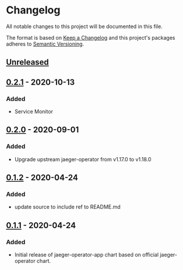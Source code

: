# Changelog

All notable changes to this project will be documented in this file.

The format is based on [Keep a Changelog](http://keepachangelog.com/en/1.0.0/)
and this project's packages adheres to [Semantic Versioning](http://semver.org/spec/v2.0.0.html).

## [Unreleased]

## [0.2.1] - 2020-10-13

### Added

- Service Monitor

## [0.2.0] - 2020-09-01

### Added

- Upgrade upstream jaeger-operator from v1.17.0 to v1.18.0

## [0.1.2] - 2020-04-24

### Added

- update source to include ref to README.md

## [0.1.1] - 2020-04-24

### Added

- Initial release of jaeger-operator-app chart based on official jaeger-operator chart.

[Unreleased]: https://github.com/giantswarm/jaeger-operator-app/compare/v0.2.1...HEAD
[0.2.1]: https://github.com/giantswarm/jaeger-operator-app/compare/v0.2.0...v0.2.1
[0.2.0]: https://github.com/giantswarm/jaeger-operator-app/compare/v0.1.2...v0.2.0
[0.1.2]: https://github.com/giantswarm/jaeger-operator-app/compare/v0.1.1..v0.1.2
[0.1.1]: https://github.com/giantswarm/jaeger-operator-app/releases/tag/v0.1.1
